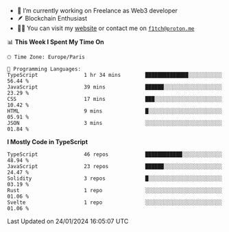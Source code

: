 - 🔭 I’m currently working on Freelance as Web3 developer
- 🪶 Blockchain Enthusiast
- 👨‍💻 You can visit my [website](https://f1tch.xyz) or contact me on [`f1tch@proton.me`](mailto:f1tch@proton.me)

<!--START_SECTION:waka-->
📊 **This Week I Spent My Time On** 

```text
🕑︎ Time Zone: Europe/Paris

💬 Programming Languages: 
TypeScript               1 hr 34 mins        ██████████████░░░░░░░░░░░   56.44 % 
JavaScript               39 mins             ██████░░░░░░░░░░░░░░░░░░░   23.29 % 
CSS                      17 mins             ███░░░░░░░░░░░░░░░░░░░░░░   10.42 % 
HTML                     9 mins              █░░░░░░░░░░░░░░░░░░░░░░░░   05.91 % 
JSON                     3 mins              ░░░░░░░░░░░░░░░░░░░░░░░░░   01.84 % 
```

**I Mostly Code in TypeScript** 

```text
TypeScript               46 repos            ████████████░░░░░░░░░░░░░   48.94 % 
JavaScript               23 repos            ██████░░░░░░░░░░░░░░░░░░░   24.47 % 
Solidity                 3 repos             █░░░░░░░░░░░░░░░░░░░░░░░░   03.19 % 
Rust                     1 repo              ░░░░░░░░░░░░░░░░░░░░░░░░░   01.06 % 
Svelte                   1 repo              ░░░░░░░░░░░░░░░░░░░░░░░░░   01.06 % 
```




 Last Updated on 24/01/2024 16:05:07 UTC
<!--END_SECTION:waka-->
